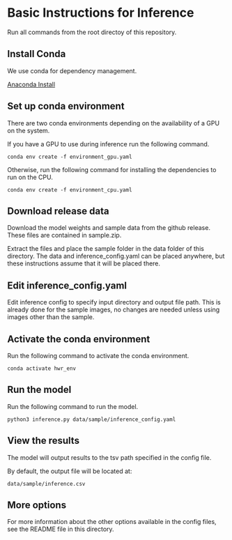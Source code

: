 # Basic Instructions for Inference

Run all commands from the root directoy of this repository.

## Install Conda

We use conda for dependency management.

[Anaconda Install](https://docs.anaconda.com/anaconda/install/index.html)

## Set up conda environment

There are two conda environments depending on the availability of a GPU on the system.

If you have a GPU to use during inference run the following command.

```conda env create -f environment_gpu.yaml```

Otherwise, run the following command for installing the dependencies to run on the CPU.

```conda env create -f environment_cpu.yaml```

## Download release data

Download the model weights and sample data from the github release. These files are contained in sample.zip.

Extract the files and place the sample folder in the data folder of this directory. The data and inference_config.yaml can be placed anywhere, but these instructions assume that it will be placed there.

## Edit inference_config.yaml

Edit inference config to specify input directory and output file path. This is already done for the sample images, no changes are needed unless using images other than the sample.

## Activate the conda environment

Run the following command to activate the conda environment.

```conda activate hwr_env```

## Run the model

Run the following command to run the model.

```python3 inference.py data/sample/inference_config.yaml```

## View the results

The model will output results to the tsv path specified in the config file.

By default, the output file will be located at:

```data/sample/inference.csv```


## More options

For more information about the other options available in the config files, see the README file in this directory.
